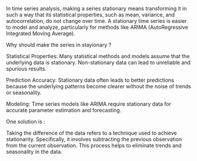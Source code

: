 In time series analysis, making a series stationary means transforming it in such a way that its statistical properties, such as mean, variance, and autocorrelation, do not change over time. A stationary time series is easier to model and analyze, particularly for methods like ARIMA (AutoRegressive Integrated Moving Average).

Why should make the series in stayionary ?

Statistical Properties: Many statistical methods and models assume that the underlying data is stationary. Non-stationary data can lead to unreliable and spurious results.

Prediction Accuracy: Stationary data often leads to better predictions because the underlying patterns become clearer without the noise of trends or seasonality.

Modeling: Time series models like ARIMA require stationary data for accurate parameter estimation and forecasting.

One solution is :

Taking the difference of the data refers to a technique used to achieve stationarity. Specifically, it involves subtracting the previous observation from the current observation. This process helps to eliminate trends and seasonality in the data.

